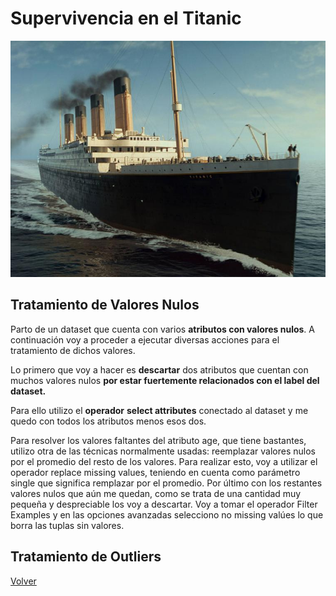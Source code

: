 
# Supervivencia en el Titanic

![](./Interior3.jpg)

## Tratamiento de Valores Nulos

Parto de un dataset que cuenta con varios **atributos con valores nulos**. A continuación voy a proceder a ejecutar diversas acciones para el tratamiento de dichos valores.

Lo primero que voy a hacer es **descartar** dos atributos que cuentan con muchos valores nulos **por estar fuertemente relacionados con el label del dataset.**

Para ello utilizo el **operador** **select attributes** conectado al dataset y me quedo con todos los atributos menos esos dos.

Para resolver los valores faltantes del atributo age, que tiene bastantes, utilizo otra de las técnicas normalmente usadas: reemplazar valores nulos por el promedio del resto de los valores.
Para realizar esto, voy a utilizar el operador replace missing values, teniendo en cuenta como parámetro single que significa remplazar por el promedio.
Por último con los restantes valores nulos que aún me quedan, como se trata de una cantidad muy pequeña y despreciable los voy a descartar.
Voy a tomar el operador Filter Examples y en las opciones avanzadas selecciono no missing valúes lo que borra las tuplas sin valores.

## Tratamiento de Outliers

[Volver](./../README.md)


